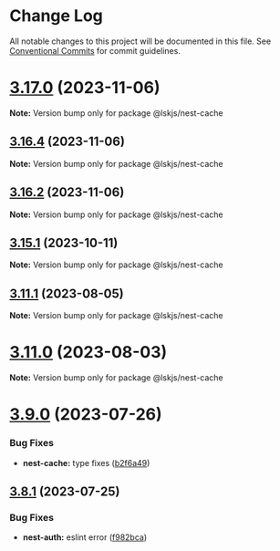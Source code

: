 # Change Log

All notable changes to this project will be documented in this file.
See [Conventional Commits](https://conventionalcommits.org) for commit guidelines.

# [3.17.0](https://github.com/lskjs/lskjs/compare/v3.16.3...v3.17.0) (2023-11-06)

**Note:** Version bump only for package @lskjs/nest-cache





## [3.16.4](https://github.com/lskjs/lskjs/compare/v3.16.3...v3.16.4) (2023-11-06)

**Note:** Version bump only for package @lskjs/nest-cache





## [3.16.2](https://github.com/lskjs/lskjs/compare/v3.16.1...v3.16.2) (2023-11-06)

**Note:** Version bump only for package @lskjs/nest-cache





## [3.15.1](https://github.com/lskjs/lskjs/compare/v3.15.0...v3.15.1) (2023-10-11)

**Note:** Version bump only for package @lskjs/nest-cache





## [3.11.1](https://github.com/lskjs/lskjs/compare/v3.11.0...v3.11.1) (2023-08-05)

**Note:** Version bump only for package @lskjs/nest-cache





# [3.11.0](https://github.com/lskjs/lskjs/compare/v3.10.0...v3.11.0) (2023-08-03)

**Note:** Version bump only for package @lskjs/nest-cache





# [3.9.0](https://github.com/lskjs/lskjs/compare/v3.8.1...v3.9.0) (2023-07-26)


### Bug Fixes

* **nest-cache:** type fixes ([b2f6a49](https://github.com/lskjs/lskjs/commit/b2f6a4958fa617fc5b4b330ab06f59cfef4ffe81))





## [3.8.1](https://github.com/lskjs/lskjs/compare/v3.8.0...v3.8.1) (2023-07-25)


### Bug Fixes

* **nest-auth:** eslint error ([f982bca](https://github.com/lskjs/lskjs/commit/f982bcae6bc91dd228f67889963def417fe8b808))
